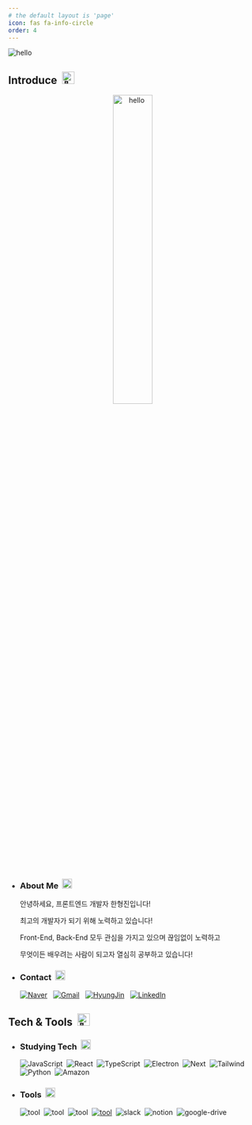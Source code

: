 ```yaml
---
# the default layout is 'page'
icon: fas fa-info-circle
order: 4
---
```


![hello](https://user-images.githubusercontent.com/104360734/172914566-d48bc407-5401-441d-b049-ae66019d93d4.gif)

## **Introduce**&nbsp;&nbsp;<picture><source srcset="https://fonts.gstatic.com/s/e/notoemoji/latest/1f44b/512.webp" type="image/webp"><img src="https://fonts.gstatic.com/s/e/notoemoji/latest/1f44b/512.gif" alt="👋" width="25" height="25"></picture>

<div align='center'>
<img width='40%' src="https://user-images.githubusercontent.com/104360734/224561382-db1d1254-e62d-4c3a-a9a1-7f984eb98e59.png" alt='hello'>
</div>
  
- ### **About Me**&nbsp;&nbsp;<picture><source srcset="https://fonts.gstatic.com/s/e/notoemoji/latest/1fae1/512.webp" type="image/webp"><img src="https://fonts.gstatic.com/s/e/notoemoji/latest/1fae1/512.gif" alt="🫡" width="20" height="20"></picture>
    
    안녕하세요, 프론트엔드 개발자 한형진입니다!

    최고의 개발자가 되기 위해 노력하고 있습니다!

    Front-End, Back-End 모두 관심을 가지고 있으며 끊임없이 노력하고

    무엇이든 배우려는 사람이 되고자 열심히 공부하고 있습니다!

- ### **Contact**&nbsp;&nbsp;<picture><source srcset="https://fonts.gstatic.com/s/e/notoemoji/latest/1f48c/512.webp" type="image/webp"><img src="https://fonts.gstatic.com/s/e/notoemoji/latest/1f48c/512.gif" alt="💌" width="20" height="20"></picture>

  <a href="mailto:han1210_36@naver.com"><img src="https://img.shields.io/badge/Naver-03C75A?style=for-the-badge&logo=Naver&logoColor=white&link=han1210_36@naver.com" alt='Naver'/></a>
  &nbsp;
  <a href="mailto:hhj961210@gmail.com"><img src="https://img.shields.io/badge/Gmail-EA4335?style=for-the-badge&logo=Gmail&logoColor=white&link=hhj961210@gmail.com" alt='Gmail'/></a>
  &nbsp;
  <a href='https://www.facebook.com/hyeongjinh1'><img src="https://img.shields.io/badge/HyungJin Han-1877F2?style=for-the-badge&logo=Facebook&logoColor=white" alt='HyungJin'/></a>
  &nbsp;
  <a href='https://www.linkedin.com/in/hyungjinhan'><img src="https://img.shields.io/badge/LinkedIn-0A66C2?style=for-the-badge&logo=linkedin&logoColor=white" alt='LinkedIn'/></a>

## **Tech & Tools**&nbsp;&nbsp;<picture><source srcset="https://fonts.gstatic.com/s/e/notoemoji/latest/1f9be/512.webp" type="image/webp"><img src="https://fonts.gstatic.com/s/e/notoemoji/latest/1f9be/512.gif" alt="🦾" width="25" height="25"></picture>

- ### **Studying Tech**&nbsp;&nbsp;<picture><source srcset="https://fonts.gstatic.com/s/e/notoemoji/latest/2795/512.webp" type="image/webp"><img src="https://fonts.gstatic.com/s/e/notoemoji/latest/2795/512.gif" alt="➕" width="20" height="20"></picture>

  <span><img src="https://img.shields.io/badge/JavaScript-F7DF1E?style=for-the-badge&logo=JavaScript&logoColor=black" alt='JavaScript'>&nbsp;</span>
  <span><img src="https://img.shields.io/badge/React-61DAFB?style=for-the-badge&logo=React&logoColor=black" alt='React'>&nbsp;</span>
  <span><img src="https://img.shields.io/badge/TypeScript-3178C6?style=for-the-badge&logo=TypeScript&logoColor=white" alt='TypeScript'>&nbsp;</span>
  <span><img src="https://img.shields.io/badge/Electron-47848F?style=for-the-badge&logo=Electron&logoColor=white" alt='Electron'>&nbsp;</span>
  <span><img src="https://img.shields.io/badge/Next.js-000000?style=for-the-badge&logo=Next.js&logoColor=white" alt='Next'>&nbsp;</span>
  <span><img src="https://img.shields.io/badge/Tailwind CSS-06B6D4?style=for-the-badge&logo=Tailwind CSS&logoColor=white" alt='Tailwind'>&nbsp;</span>
  <span><img src="https://img.shields.io/badge/Python-3776AB?style=for-the-badge&logo=Python&logoColor=white" alt='Python'>&nbsp;</span>
  <span><img src="https://img.shields.io/badge/Amazon AWS-232F3E?style=for-the-badge&logo=Amazon AWS&logoColor=white" alt='Amazon'></span>

- ### **Tools**&nbsp;&nbsp;<picture><source srcset="https://fonts.gstatic.com/s/e/notoemoji/latest/2699_fe0f/512.webp" type="image/webp"><img src="https://fonts.gstatic.com/s/e/notoemoji/latest/2699_fe0f/512.gif" alt="⚙" width="20" height="20"></picture>

  <span><img src="https://img.shields.io/badge/VSCode-007ACC?style=for-the-badge&logo=Visual Studio Code&logoColor=white" alt='tool' />&nbsp;</span>
  <span><img src="https://img.shields.io/badge/Figma-F24E1E?style=for-the-badge&logo=Figma&logoColor=white" alt='tool' />&nbsp;</span>
  <span><img src="https://img.shields.io/badge/Git-F05032?style=for-the-badge&logo=Git&logoColor=white" alt='tool' />&nbsp;</span>
  <span><a href='https://github.com/HyungJinHan'><img src="https://img.shields.io/badge/GitHub-181717?style=for-the-badge&logo=GitHub&logoColor=white" alt='tool' /></a>&nbsp;</span>
  <span><img src="https://img.shields.io/badge/Slack-4A154B?style=for-the-badge&logo=Slack&logoColor=white" alt='slack'>&nbsp;</span>
  <span><img src="https://img.shields.io/badge/Notion-000000?style=for-the-badge&logo=Notion&logoColor=white" alt='notion'>&nbsp;</span>
  <span><img src="https://img.shields.io/badge/Google Drive-4285F4?style=for-the-badge&logo=Google Drive&logoColor=white" alt='google-drive'></span>

<!-- https://googlefonts.github.io/noto-emoji-animation/ -->

